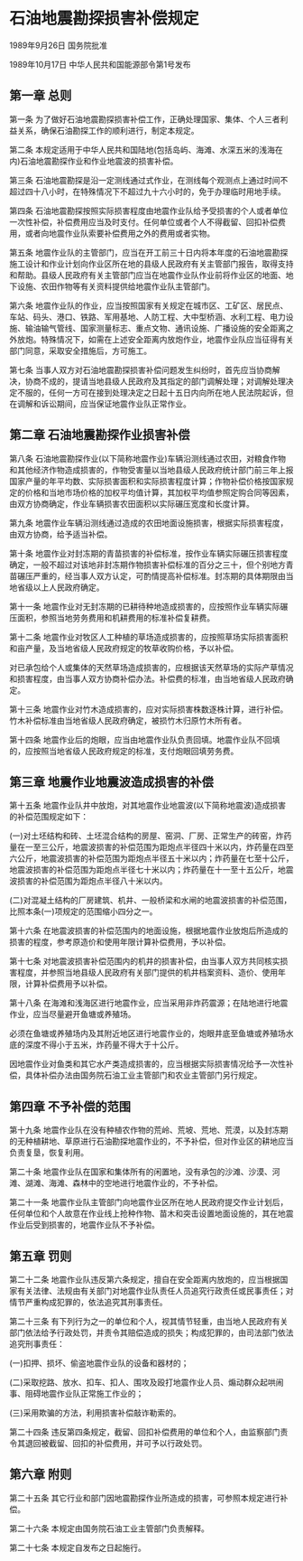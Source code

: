 # 石油地震勘探损害补偿规定

1989年9月26日 国务院批准　

1989年10月17日 中华人民共和国能源部令第1号发布　

## 第一章 总则

第一条 为了做好石油地震勘探损害补偿工作，正确处理国家、集体、个人三者利益关系，确保石油勘探工作的顺利进行，制定本规定。

第二条 本规定适用于中华人民共和国陆地(包括岛屿、海滩、水深五米的浅海在内)石油地震勘探作业和作业地震波的损害补偿。

第三条 石油地震勘探是沿一定测线通过式作业，在测线每个观测点上通过时间不超过四十八小时，在特殊情况下不超过九十六小时的，免于办理临时用地手续。

第四条 石油地震勘探按照实际损害程度由地震作业队给予受损害的个人或者单位一次性补偿，补偿费用应当及时支付。任何单位或者个人不得截留、回扣补偿费用，或者向地震作业队索要补偿费用之外的费用或者实物。

第五条 地震作业队的主管部门，应当在开工前三十日内将本年度的石油地震勘探施工设计和作业计划向作业区所在地的县级人民政府有关主管部门报告，取得支持和帮助。县级人民政府有关主管部门应当在地震作业队作业前将作业区的地面、地下设施、农田作物等有关资料提供给地震作业队主管部门。

第六条 地震作业队的作业，应当按照国家有关规定在城市区、工矿区、居民点、车站、码头、港口、铁路、军用基地、人防工程、大中型桥涵、水利工程、电力设施、输油输气管线、国家测量标志、重点文物、通讯设施、广播设施的安全距离之外放炮。特殊情况下，如需在上述安全距离内放炮作业，地震作业队应当征得有关部门同意，采取安全措施后，方可施工。

第七条 当事人双方对石油地震勘探损害补偿问题发生纠纷时，首先应当协商解决，协商不成的，提请当地县级人民政府及其指定的部门调解处理；对调解处理决定不服的，任何一方可在接到处理决定之日起十五日内向所在地人民法院起诉，但在调解和诉讼期间，应当保证地震作业队正常作业。

## 第二章 石油地震勘探作业损害补偿

第八条 石油地震勘探作业(以下简称地震作业)车辆沿测线通过农田，对粮食作物和其他经济作物造成损害的，作物受害量以当地县级人民政府统计部门前三年上报国家产量的年平均数、实际损害面积和实际损害程度计算；作物补偿价格按国家规定的价格和当地市场价格的加权平均值计算，其加权平均值参照定购合同等因素，由双方协商确定，作业车辆损害农田面积以实际碾压宽度和长度计算。

第九条 地震作业车辆沿测线通过造成的农田地面设施损害，根据实际损害程度，由双方协商，给予适当补偿。

第十条 地震作业对封冻期的青苗损害的补偿标准，按作业车辆实际碾压损害程度确定，一般不超过对该地非封冻期作物损害补偿标准的百分之三十，但个别地方青苗碾压严重的，经当事人双方认定，可酌情提高补偿标准。封冻期的具体期限由当地省级以上人民政府确定。

第十一条 地震作业对无封冻期的已耕待种地造成损害的，应按照作业车辆实际碾压面积，参照当地劳务费用和机耕费用的标准补偿复耕费。

第十二条 地震作业对牧区人工种植的草场造成损害的，应按照草场实际损害面积和亩产量，及当地省级人民政府规定的牧草收购价格，予以补偿。

对已承包给个人或集体的天然草场造成损害的，应根据该天然草场的实际产草情况和损害程度，由当事人双方协商补偿办法。补偿费的标准，由当地省级人民政府确定。

第十三条 地震作业对竹木造成损害的，应对实际损害株数逐株计算，进行补偿。竹木补偿标准由当地省级人民政府确定，被损竹木归原竹木所有者。

第十四条 地震作业后的炮眼，应当由地震作业队负责回填。地震作业队不回填的，应按照当地省级人民政府规定的标准，支付炮眼回填劳务费。

## 第三章 地震作业地震波造成损害的补偿

第十五条 地震作业队井中放炮，对其地震作业地震波(以下简称地震波)造成损害的补偿范围规定如下：

(一)对土坯结构和砖、土坯混合结构的房屋、窑洞、厂房、正常生产的砖窑，炸药量在一至三公斤，地震波损害的补偿范围为距炮点半径四十米以内，炸药量在四至六公斤，地震波损害的补偿范围为距炮点半径五十米以内；炸药量在七至十公斤，地震波损害的补偿范围为距炮点半径七十米以内；炸药量在十一至十五公斤，地震波损害的补偿范围为距炮点半径八十米以内。

(二)对混凝土结构的厂房建筑、机井、一般桥梁和水闸的地震波损害的补偿范围，比照本条(一)项规定的范围缩小四分之一。

第十六条 在地震波损害的补偿范围内的地面设施，根据地震作业放炮后所造成的损害的程度，参考原造价和使用年限计算补偿费用，予以补偿。

第十七条 对地震波损害补偿范围内的机井的损害补偿，由当事人双方共同核实损害程度，并参照当地县级人民政府有关部门提供的机井档案资料、造价、使用年限，计算补偿费用予以补偿。

第十八条 在海滩和浅海区进行地震作业，应当采用非炸药震源；在陆地进行地震作业，应当尽量避开鱼塘或养殖场。

必须在鱼塘或养殖场内及其附近地区进行地震作业的，炮眼井底至鱼塘或养殖场水底的深度不得小于五米，炸药量不得大于十公斤。

因地震作业对鱼类和其它水产类造成损害的，应当根据实际损害情况给予一次性补偿，具体补偿办法由国务院石油工业主管部门和农业主管部门另行规定。

## 第四章 不予补偿的范围

第十九条 地震作业队在没有种植农作物的荒岭、荒坡、荒地、荒漠，以及封冻期的无种植耕地、草原进行石油勘探地震作业的，不予补偿，但对作业区的耕地应当负责复垦，恢复利用。

第二十条 地震作业队在国家和集体所有的闲置地，没有承包的沙滩、沙漠、河滩、湖滩、海滩、森林中的空地进行地震作业的，不予补偿。

第二十一条 地震作业队主管部门向地震作业区所在地人民政府提交作业计划后，任何单位和个人故意在作业线上抢种作物、苗木和突击设置地面设施的，其在地震作业后受到损害的，地震作业队不予补偿。

## 第五章 罚则

第二十二条 地震作业队违反第六条规定，擅自在安全距离内放炮的，应当根据国家有关法律、法规由有关部门对地震作业队责任人员追究行政责任或民事责任；对情节严重构成犯罪的，依法追究其刑事责任。

第二十三条 有下列行为之一的单位和个人，视其情节轻重，由当地人民政府有关部门依法给予行政处罚，并责令其赔偿造成的损失；构成犯罪的，由司法部门依法追究刑事责任：

(一)扣押、损坏、偷盗地震作业队的设备和器材的；

(二)采取挖路、放水、扣车、扣人、围攻及殴打地震作业人员、煽动群众起哄闹事、阻碍地震作业队正常施工作业的；

(三)采用欺骗的方法，利用损害补偿敲诈勒索的。

第二十四条 违反第四条规定，截留、回扣补偿费用的单位和个人，由监察部门责令其退回被截留、回扣的补偿费用，并可予以行政处罚。

## 第六章 附则

第二十五条 其它行业和部门因地震勘探作业所造成的损害，可参照本规定进行补偿。

第二十六条 本规定由国务院石油工业主管部门负责解释。

第二十七条 本规定自发布之日起施行。
